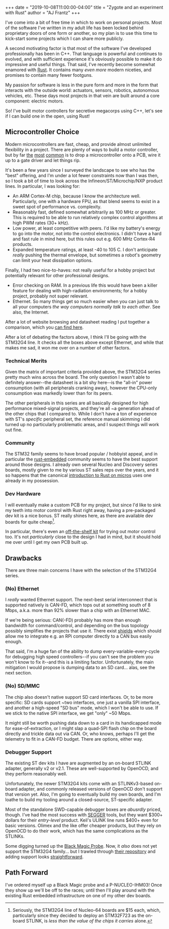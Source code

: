 +++
date = "2019-10-08T11:00:00-04:00"
title = "Zygote and an experiment with Rust"
author = "AJ Frantz"
+++

I've come into a bit of free time in which to work on personal projects.  Most
of the software I've written in my adult life has been locked behind
proprietary doors of one form or another, so my plan is to use this time to
kick-start some projects which I can share more publicly.

A second motivating factor is that most of the software I've developed
professionally has been in C++.  That language is powerful and continues to
evolved, and with sufficient experience it's obviously possible to make it do
impressive and useful things.  That said, I've recently become somewhat
enamored with [Rust](https://www.rust-lang.org).  It contains many _even more_
modern niceties, and promises to contain many fewer footguns.

My passion for software is less in the pure form and more in the form that
interacts with the outside world: actuators, sensors, robotics, autonomous
vehicles, etc.  These days most projects in that vein are built around a core
component: electric motors.

So!  I've built motor controllers for secretive megacorps using C++, let's see
if I can build one in the open, using Rust!

<!--more-->

## Microcontroller Choice

Modern microcontrollers are fast, cheap, and provide almost unlimited
flexibility in a project.  There are plenty of ways to build a motor
controller, but by far [the](https://odriverobotics.com)
[most](https://vesc-project.com) [common](https://github.com/mjbots/moteus) is
to drop a microcontroller onto a PCB, wire it up to a gate driver and let
things rip.

It's been a few years since I surveyed the landscape to see who has the "best"
offering, and I'm under a lot fewer constraints now than I was then, so I took
a bit of time to look across the Infineon/ST/Microchip/NXP product lines.  In
particular, I was looking for:

 * An ARM Cortex-M chip, because I know the architecture well.  Particularly,
   one with a hardware FPU, as that blend seems to exist in a sweet spot of
   performance vs. complexity.
 * Reasonably fast, defined somewhat arbitrarily as 100 MHz or greater.  This
   is required to be able to run relatively complex control algorithms at high
   PWM rates (30+ kHz).
 * Low power, at least competitive with peers.  I'd like my battery's energy to
   go into the motor, not into the control electronics.  I didn't have a hard
   and fast rule in mind here, but this rules out e.g. 600 MHz Cortex-R4
   products.
 * Expanded temperature ratings, at least -40 to 105 C.  I don't anticipate
   _really_ pushing the thermal envelope, but sometimes a robot's geometry can
   limit your heat dissipation options.

Finally, I had two nice-to-haves: not really useful for a hobby project but
potentially relevant for other professional designs.

 * Error checking on RAM.  In a previous life this would have been a killer
   feature for dealing with high-radiation environments; for a hobby project,
   probably not super relevant.
 * Ethernet.  So many things get so much easier when you can just talk to all
   your computers _the way computers normally talk to each other_.  See also,
   the Internet.

After a lot of website browsing and datasheet reading I put together a comparison, which you 
[can find here](https://docs.google.com/spreadsheets/d/1LR7y0RZSLEj4SiwSKOOKMnzVBzSDhI5C6XbWPPWK8fs).

After a lot of debating the factors above, I think I'll be going with the
STM32G4 line.  It checks all the boxes above except Ethernet, and while that
makes me sad, it won me over on a number of other factors.

### Technical Merits

Given the matrix of important criteria provided above, the STM32G4 series
pretty much wins across the board.  The only question I wasn't able to
definitely answer--the datasheet is a bit shy here--is the "all-in" power
consumption (with all peripherals cranking away), however the CPU-only
consumption was markedly lower than for its peers.

The other peripherals in this series are all basically designed for high
performance mixed-signal projects, and they're all ~a generation ahead of the
other chips that I compared to.  While I don't have a ton of experience with
ST's _specific_ peripheral set, the reference manual skimming I did turned up
no particularly problematic areas, and I suspect things will work out fine.

### Community

The STM32 family seems to have broad popular / hobbyist appeal, and in
particular the [rust-embedded](https://github.com/rust-embedded) community
seems to have the best support around those designs.  I already own several
Nucleo and Discovery series boards, mostly given to me by various ST sales reps
over the years, and it so happens that the canonical [introduction to Rust on
micros](https://docs.rust-embedded.org/discovery/) uses one already in my
possession.

### Dev Hardware

I will eventually make a custom PCB for my project, but since I'd like to sink
my teeth into motor control with Rust right away, having a pre-packaged dev kit
is a nice bonus.  ST really shines here, as there are available dev boards for
quite cheap[^1].

In particular, there's even an [off-the-shelf
kit](https://www.st.com/en/evaluation-tools/p-nucleo-ihm03.html) for trying out
motor control too.  It's not _particularly_ close to the design I had in mind,
but it should hold me over until I get my own PCB built up.

## Drawbacks

There are three main concerns I have with the selection of the STM32G4 series.

### (No) Ethernet

I _really_ wanted Ethernet support.  The next-best serial interconnect that is
supported natively is CAN-FD, which tops out at something south of 8 Mbps,
a.k.a. more than 92% slower than a chip with an Ethernet MAC.

If we're being serious: CAN(-FD) probably has more than enough bandwidth for
command/control, and depending on the bus topology possibly simplifies the
projects that use it.  There exist
[shields](https://www.seeedstudio.com/2-Channel-CAN-BUS-FD-Shield-for-Raspberry-Pi-p-4072.html)
which should allow me to integrate e.g. an RPi computer directly to a CAN bus
easily enough.

That said, I'm a huge fan of the ability to dump every-variable-every-cycle for
debugging high speed controllers--if you can't see the problem you won't know
to fix it--and this is a limiting factor.  Unfortunately, the main mitigation I
would propose is dumping data to an SD card... alas, see the next section.

### (No) SD/MMC

The chip also doesn't native support SD card interfaces.  Or, to be more
specific: SD cards support ~two interfaces, one just a vanilla SPI interface,
and another a high-speed "SD bus" mode, which I won't be able to use.  If we
stick to the native SPI interface, we get "only" ~50 Mbps.

It might still be worth pushing data down to a card in its handicapped mode for
ease-of-extraction, or I might slap a quad-SPI flash chip on the board directly
and trickle data out via CAN.  Or, who knows, perhaps I'll get the telemetry to
fit in a CAN-FD budget.  There are options, either way.

### Debugger Support

The existing ST dev kits I have are augmented by an on-board STLINK adapter,
generally v2 or v2.1.  These are well-supported by OpenOCD, and they perform
reasonably well.

Unfortunately, the newer STM32G4 kits come with an STLINKv3-based on-board
adapter, and commonly released versions of OpenOCD don't support that version
yet.  Also, I'm going to eventually build my own boards, and I'm loathe to
build my tooling around a closed-source, ST-specific adapter.

Most of the standalone SWD-capable debugger boxes are _abusrdly_ priced,
though.  I've had the most success with [SEGGER](https://www.segger.com) tools,
but they want $300+ dollars for their _entry-level_ product.  Keil's ULINK line
runs $400+ even for basic versions.  Olimex and the like offer cheaper
products, but they rely on OpenOCD to do their work, which has the same
complications as the STLINKs.

Some digging turned up the [Black Magic
Probe](https://1bitsquared.com/products/black-magic-probe).  Now, it _also_
does not yet support the STM32G4 family... but I trawled through [their
repository](https://github.com/blacksphere/blackmagic) and adding support looks
[straightforward](https://github.com/blacksphere/blackmagic/wiki/Tips-for-Cortex-M-Target-Implementors).

## Path Forward

I've ordered myself up a Black Magic probe and a P-NUCLEO-IHM03!  Once they
show up we'll be off to the races; until then I'll play around with the
existing Rust embedded infrastructure on one of my other dev boards.

[^1]: Seriously, the STM32G4 line of Nucleo-64 boards are $15 each, which,
      particularly since they decided to deploy an STM32F723 as the on-board
      STLINK, is _less than the value of the chips it carries_ alone.

